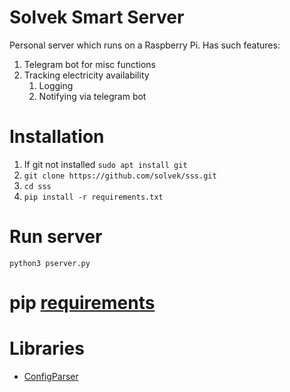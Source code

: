 # Solvek Smart Server

Personal server which runs on a Raspberry Pi.
Has such features:

1. Telegram bot for misc functions
2. Tracking electricity availability
   1. Logging
   2. Notifying via telegram bot

# Installation

1. If git not installed `sudo apt install git`
2. `git clone https://github.com/solvek/sss.git`
3. `cd sss`
4. `pip install -r requirements.txt`

# Run server

`python3 pserver.py`

# pip [requirements](https://note.nkmk.me/en/python-pip-install-requirements/)

# Libraries

 - [ConfigParser](https://docs.python.org/3/library/configparser.html)
